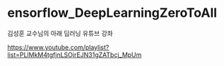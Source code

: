 # ensorflow_DeepLearningZeroToAll

김성훈 교수님의 아래 딥러닝 유튜브 강좌

https://www.youtube.com/playlist?list=PLlMkM4tgfjnLSOjrEJN31gZATbcj_MpUm
